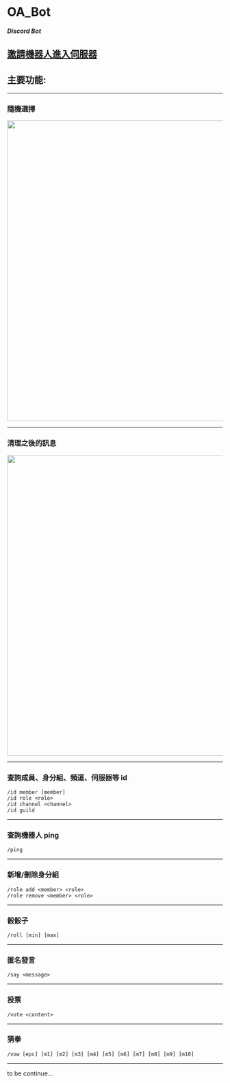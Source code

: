# OA_Bot

**_Discord Bot_**

## [邀請機器人進入伺服器](https://discord.com/api/oauth2/authorize?client_id=799467265010565120&permissions=2147575872&scope=bot)

## 主要功能:

---

### 隨機選擇

<img width="700" src="https://github.com/vaz1306011/OA_Bot/assets/50329983/bcd78df6-ebb2-4c5e-bbfd-b592dedf49fc"/>

---

### 清理之後的訊息

<img width="700" src="https://github.com/vaz1306011/OA_Bot/assets/50329983/e7d773cb-3d2a-40e4-a241-5b12d33f5b33"/>

---

### 查詢成員、身分組、頻道、伺服器等 id

    /id member [member]
    /id role <role>
    /id channel <channel>
    /id guild

---

### 查詢機器人 ping

    /ping

---

### 新增/刪除身分組

    /role add <member> <role>
    /role remove <member> <role>

---

### 骰骰子

    /roll [min] [max]

---

### 匿名發言

    /say <message>

---

### 投票

    /vote <content>

---

### 猜拳

    /vow [epc] [m1] [m2] [m3] [m4] [m5] [m6] [m7] [m8] [m9] [m10]

---

to be continue...
